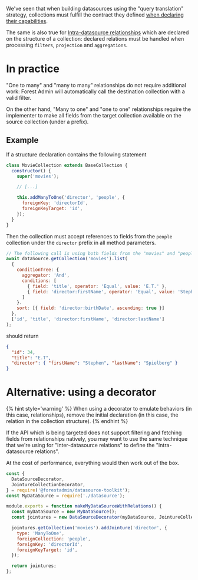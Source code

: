 We've seen that when building datasources using the "query translation" strategy, collections must fulfill the contract they defined [when declaring their capabilities](./capabilities.md).

The same is also true for [Intra-datasource relationships](../structure.md#relationships) which are declared on the structure of a collection: declared relations must be handled when processing `filters`, `projection` and `aggregations`.

# In practice

"One to many" and "many to many" relationships do not require additional work: Forest Admin will automatically call the destination collection with a valid filter.

On the other hand, "Many to one" and "one to one" relationships require the implementer to make all fields from the target collection available on the source collection (under a prefix).

## Example

If a structure declaration contains the following statement

```javascript
class MovieCollection extends BaseCollection {
  constructor() {
    super('movies');

    // [...]

    this.addManyToOne('director', 'people', {
      foreignKey: 'directorId',
      foreignKeyTarget: 'id',
    });
  }
}
```

Then the collection must accept references to fields from the `people` collection under the `director` prefix in all method parameters.

```javascript
// The following call is using both fields from the "movies" and "people" collection
await dataSource.getCollection('movies').list(
  {
    conditionTree: {
      aggregator: 'And',
      conditions: [
        { field: 'title', operator: 'Equal', value: 'E.T.' },
        { field: 'director:firstName', operator: 'Equal', value: 'Stephen' },
      ]
    }.
    sort: [{ field: 'director:birthDate', ascending: true }]
  },
  ['id', 'title', 'director:firstName', 'director:lastName']
);
```

should return

```json
{
  "id": 34,
  "title": "E.T",
  "director": { "firstName": "Stephen", "lastName": "Spielberg" }
}
```

# Alternative: using a decorator

{% hint style='warning' %}
When using a decorator to emulate behaviors (in this case, relationships), remove the initial declaration (in this case, the relation in the collection structure).
{% endhint %}

If the API which is being targeted does not support filtering and fetching fields from relationships natively, you may want to use the same technique that we're using for "Inter-datasource relations" to define the "Intra-datasource relations".

At the cost of performance, everything would then work out of the box.

```javascript
const {
  DataSourceDecorator,
  JointureCollectionDecorator,
} = require('@forestadmin/datasource-toolkit');
const MyDataSource = require('./datasource');

module.exports = function makeMyDataSourceWithRelations() {
  const myDataSource = new MyDataSource();
  const jointures = new DataSourceDecorator(myDataSource, JointureCollectionDecorator);

  jointures.getCollection('movies').addJointure('director', {
    type: 'ManyToOne',
    foreignCollection: 'people',
    foreignKey: 'directorId',
    foreignKeyTarget: 'id',
  });

  return jointures;
};
```
